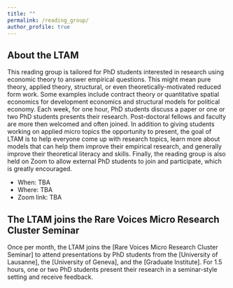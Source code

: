 ```yaml
---
title: ""
permalink: /reading_group/
author_profile: true
---
```


About the LTAM
------------

This reading group is tailored for PhD students interested in research using economic theory to answer empirical questions. This might mean pure theory, applied theory, structural, or even theoretically-motivated reduced form work. Some examples include contract theory or quantitative spatial economics for development economics and structural models for political economy. 
Each week, for one hour, PhD students discuss a paper or one or two PhD students presents their research. Post-doctoral fellows and faculty are more then welcomed and often joined. 
In addition to giving students working on applied micro topics the opportunity to present, the goal of LTAM is to help everyone come up with research topics, learn more about models that can help them improve their empirical research, and generally improve their theoretical literacy and skills. 
Finally, the reading group is also held on Zoom to allow external PhD students to join and participate, which is greatly encouraged.
- When: TBA
- Where: TBA
- Zoom link: TBA


The LTAM joins the Rare Voices Micro Research Cluster Seminar
-----------

Once per month, the LTAM joins the [Rare Voices Micro Research Cluster Seminar] to attend presentations by PhD students from the [University of Lausanne], the [University of Geneva], and the [Graduate Institute]. 
For 1.5 hours, one or two PhD students present their research in a seminar-style setting and receive feedback.



